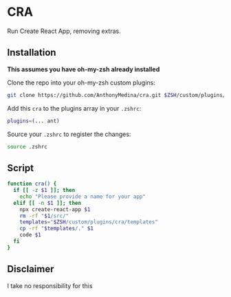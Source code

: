 # CRA

Run Create React App, removing extras.

## Installation

**This assumes you have oh-my-zsh already installed**

Clone the repo into your oh-my-zsh custom plugins:

```bash
git clone https://github.com/AnthonyMedina/cra.git $ZSH/custom/plugins/cra
```

Add this `cra` to the plugins array in your `.zshrc`:

```bash
plugins=(... ant)
```

Source your `.zshrc` to register the changes:

```bash
source .zshrc
```

## Script

```bash
function cra() {
  if [[ -z $1 ]]; then
    echo "Please provide a name for your app"
  elif [[ -n $1 ]]; then
    npx create-react-app $1
    rm -rf "$1/src/"
    templates="$ZSH/custom/plugins/cra/templates"
    cp -rf "$templates/." $1
    code $1
  fi
}
```

## Disclaimer

I take no responsibility for this
